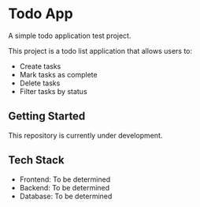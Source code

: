 # Todo App

A simple todo application test project.

This project is a todo list application that allows users to:
- Create tasks
- Mark tasks as complete
- Delete tasks
- Filter tasks by status

## Getting Started

This repository is currently under development.

## Tech Stack
- Frontend: To be determined
- Backend: To be determined
- Database: To be determined